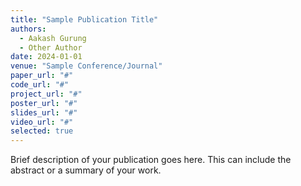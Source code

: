 ```yaml
---
title: "Sample Publication Title"
authors:
  - Aakash Gurung
  - Other Author
date: 2024-01-01
venue: "Sample Conference/Journal"
paper_url: "#"
code_url: "#"
project_url: "#"
poster_url: "#"
slides_url: "#"
video_url: "#"
selected: true
---
```


Brief description of your publication goes here. This can include the abstract or a summary of your work. 